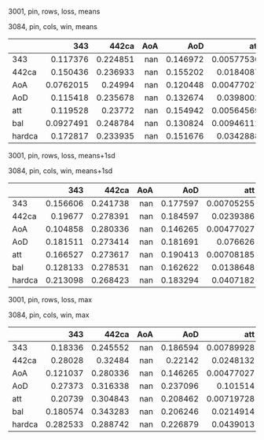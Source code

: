 3001, pin, rows, loss, means

3084, pin, cols, win, means

|        |       343 |    442ca |   AoA |      AoD |        att |      bal |    hardca |
|:-------|----------:|---------:|------:|---------:|-----------:|---------:|----------:|
| 343    | 0.117376  | 0.224851 |   nan | 0.146972 | 0.00577536 | 0.162188 | 0.0921518 |
| 442ca  | 0.150436  | 0.236933 |   nan | 0.155202 | 0.0184087  | 0.155871 | 0.153016  |
| AoA    | 0.0762015 | 0.24994  |   nan | 0.120448 | 0.00477027 | 0.10766  | 0.107166  |
| AoD    | 0.115418  | 0.235678 |   nan | 0.132674 | 0.0398002  | 0.123633 | 0.177576  |
| att    | 0.119528  | 0.23772  |   nan | 0.154942 | 0.00564569 | 0.165889 | 0.0919406 |
| bal    | 0.0927491 | 0.248784 |   nan | 0.130824 | 0.00946111 | 0.114967 | 0.148848  |
| hardca | 0.172817  | 0.233935 |   nan | 0.151676 | 0.0342888  | 0.166997 | 0.160879  |

3001, pin, rows, loss, means+1sd

3084, pin, cols, win, means+1sd

|        |      343 |    442ca |   AoA |      AoD |        att |      bal |   hardca |
|:-------|---------:|---------:|------:|---------:|-----------:|---------:|---------:|
| 343    | 0.156606 | 0.241738 |   nan | 0.177597 | 0.00705255 | 0.22682  | 0.12344  |
| 442ca  | 0.19677  | 0.278391 |   nan | 0.184597 | 0.0239386  | 0.212122 | 0.205578 |
| AoA    | 0.104858 | 0.280336 |   nan | 0.146265 | 0.00477027 | 0.149018 | 0.129    |
| AoD    | 0.181511 | 0.273414 |   nan | 0.181691 | 0.076626   | 0.197049 | 0.225592 |
| att    | 0.166527 | 0.273617 |   nan | 0.190413 | 0.00708185 | 0.235311 | 0.1229   |
| bal    | 0.128133 | 0.278531 |   nan | 0.162622 | 0.0138648  | 0.163645 | 0.198009 |
| hardca | 0.213098 | 0.268423 |   nan | 0.183294 | 0.0407182  | 0.216455 | 0.213806 |

3001, pin, rows, loss, max

3084, pin, cols, win, max

|        |      343 |    442ca |   AoA |      AoD |        att |      bal |   hardca |
|:-------|---------:|---------:|------:|---------:|-----------:|---------:|---------:|
| 343    | 0.18336  | 0.245552 |   nan | 0.186594 | 0.00789928 | 0.254983 | 0.161718 |
| 442ca  | 0.28028  | 0.32484  |   nan | 0.22142  | 0.0248132  | 0.303326 | 0.270239 |
| AoA    | 0.121037 | 0.280336 |   nan | 0.146265 | 0.00477027 | 0.153417 | 0.136098 |
| AoD    | 0.27373  | 0.316338 |   nan | 0.237096 | 0.101514   | 0.304686 | 0.266542 |
| att    | 0.20739  | 0.304843 |   nan | 0.208462 | 0.00719728 | 0.272915 | 0.163924 |
| bal    | 0.180574 | 0.343283 |   nan | 0.206246 | 0.0214914  | 0.209128 | 0.290709 |
| hardca | 0.282533 | 0.288742 |   nan | 0.226879 | 0.0439013  | 0.291292 | 0.307354 |

